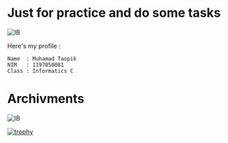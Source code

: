 # Just for practice and do some tasks
![IB](https://img.shields.io/badge/Practice%20And%20Task-Itelegensia%20Buatan-blue)

 Here's my profile :
 
 ```
 Name  : Muhamad Taopik
 NIM   : 1197050081
 Class : Informatics C
 ```
 
# Archivments
![IB](https://img.shields.io/badge/Archivments-Itelegensia%20Buatan-orange)

[![trophy](https://github-profile-trophy.vercel.app/?username=Mr94t3z&theme=nord)](https://github.com/ryo-ma/github-profile-trophy)

